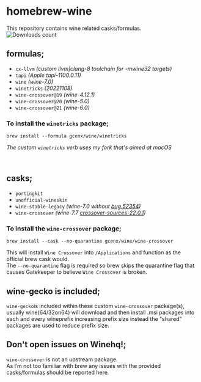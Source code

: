# homebrew-wine
This repository contains wine related casks/formulas.\
![Downloads count](https://img.shields.io/github/downloads/gcenx/homebrew-wine/total.svg)

## formulas;
- `cx-llvm`     *(custom llvm|clang-8 toolchain for -mwine32 targets)*
- `tapi`        *(Apple tapi-1100.0.11)*
- `wine`        *(wine-7.0)*
- `winetricks`  *(20221108)*
- `wine-crossover@19` *(wine-4.12.1)*
- `wine-crossover@20` *(wine-5.0)*
- `wine-crossover@21` *(wine-6.0)*

### To install the `winetricks` package;
```
brew install --formula gcenx/wine/winetricks
```
_The custom `winetricks` verb uses my fork that's aimed at macOS_

<br>

## casks;
- `portingkit`
- `unofficial-wineskin`
- `wine-stable-legacy` *(wine-7.0 without [bug 52354](https://bugs.winehq.org/show_bug.cgi?id=52354))*
- `wine-crossover`     *(wine-7.7 [crossover-sources-22.0.1](https://media.codeweavers.com/pub/crossover/source/crossover-sources-22.0.1.tar.gz))*

### To install the `wine-crossover` package;
```
brew install --cask --no-quarantine gcenx/wine/wine-crossover
```
This will install `Wine Crossover` into `/Applications` and function as the official brew cask would.\
The `--no-quarantine` flag is required so brew skips the quarantine flag that causes Gatekeeper to believe `Wine Crossover` is broken.

## wine-gecko is included;
`wine-gecko`is included within these custom `wine-crossover` package(s), usually wine(64/32on64) will download and then install .msi packages into each and every wineprefix increasing prefix size instead the "shared" packages are used to reduce prefix size.

## Don't open issues on Winehq!;
`wine-crossover` is not an upstream package.\
As I’m not too familiar with brew any issues with the provided casks/formulas should be reported here.
